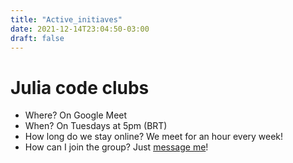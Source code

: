 ```yaml
---
title: "Active_initiaves"
date: 2021-12-14T23:04:50-03:00
draft: false
---
```


# Julia code clubs

 * Where? On Google Meet
 * When? On Tuesdays at 5pm (BRT)
 * How long do we stay online? We meet for an hour every week!
 * How can I join the group? Just [message me](/contact/)!
